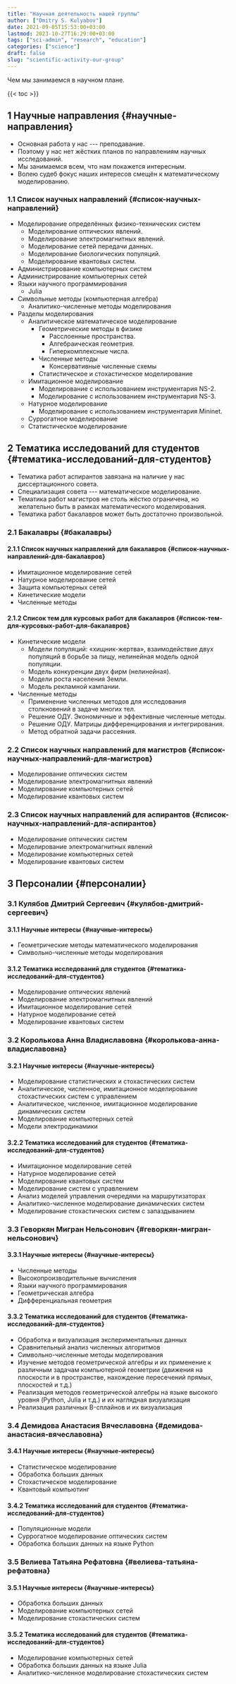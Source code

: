 ```yaml
---
title: "Научная деятельность нашей группы"
author: ["Dmitry S. Kulyabov"]
date: 2021-09-05T15:53:00+03:00
lastmod: 2023-10-27T16:29:00+03:00
tags: ["sci-admin", "research", "education"]
categories: ["science"]
draft: false
slug: "scientific-activity-our-group"
---
```


Чем мы занимаемся в научном плане.

<!--more-->

{{< toc >}}


## <span class="section-num">1</span> Научные направления {#научные-направления}

-   Основная работа у нас --- преподавание.
-   Поэтому у нас нет жёстких планов по направлениям научных исследований.
-   Мы занимаемся всем, что нам покажется интересным.
-   Волею судеб фокус наших интересов смещён к математическому моделированию.


### <span class="section-num">1.1</span> Список научных направлений {#список-научных-направлений}

-   Моделирование определённых физико-технических систем
    -   Моделирование оптических явлений.
    -   Моделирование электромагнитных явлений.
    -   Моделирование сетей передачи данных.
    -   Моделирование биологических популяций.
    -   Моделирование квантовых систем.
-   Администрирование компьютерных систем
-   Администрирование компьютерных сетей
-   Языки научного программирования
    -   Julia
-   Символьные методы (компьютерная алгебра)
    -   Аналитико-численные методы моделирования
-   Разделы моделирования
    -   Аналитическое математическое моделирование
        -   Геометрические методы в физике
            -   Расслоенные пространства.
            -   Алгебраическая геометрия.
            -   Гиперкомплексные числа.
        -   Численные методы
            -   Консервативные численные схемы
        -   Статистическое и стохастическое моделирование
    -   Имитационное моделирование
        -   Моделирование с использованием инструментария NS-2.
        -   Моделирование с использованием инструментария NS-3.
    -   Натурное моделирование
        -   Моделирование с использованием инструментария Mininet.
    -   Суррогатное моделирование
    -   Статистическое моделирование


## <span class="section-num">2</span> Тематика исследований для студентов {#тематика-исследований-для-студентов}

-   Тематика работ аспирантов завязана на наличие у нас диссертационного совета.
-   Специализация совета --- математическое моделирование.
-   Тематика работ магистров не столь жёстко ограничена, но желательно быть в рамках математического моделирования.
-   Тематика работ бакалавров может быть достаточно произвольной.


### <span class="section-num">2.1</span> Бакалавры {#бакалавры}


#### <span class="section-num">2.1.1</span> Список научных направлений для бакалавров {#список-научных-направлений-для-бакалавров}

-   Имитационное моделирование сетей
-   Натурное моделирование сетей
-   Защита компьютерных сетей
-   Кинетические модели
-   Численные методы


#### <span class="section-num">2.1.2</span> Список тем для курсовых работ для бакалавров {#список-тем-для-курсовых-работ-для-бакалавров}

-   Кинетические модели
    -   Модели популяций: «хищник-жертва», взаимодействие двух популяций в борьбе за пищу, нелинейная модель одной популяции.
    -   Модель конкуренции двух фирм (нелинейная).
    -   Модели роста населения Земли.
    -   Модель рекламной кампании.
-   Численные методы
    -   Применение численных методов для исследования столкновений в задаче многих тел.
    -   Решение ОДУ. Экономичные и эффективные численные методы.
    -   Решение ОДУ. Матрицы дифференцирования и интегрирования.
    -   Метод обратной задачи рассеяния.


### <span class="section-num">2.2</span> Список научных направлений для магистров {#список-научных-направлений-для-магистров}

-   Моделирование оптических систем
-   Моделирование электромагнитных явлений
-   Моделирование компьютерных сетей
-   Моделирование квантовых систем


### <span class="section-num">2.3</span> Список научных направлений для аспирантов {#список-научных-направлений-для-аспирантов}

-   Моделирование оптических систем
-   Моделирование электромагнитных явлений
-   Моделирование компьютерных сетей
-   Моделирование квантовых систем


## <span class="section-num">3</span> Персоналии {#персоналии}


### <span class="section-num">3.1</span> Кулябов Дмитрий Сергеевич {#кулябов-дмитрий-сергеевич}


#### <span class="section-num">3.1.1</span> Научные интересы {#научные-интересы}

-   Геометрические методы математического моделирования
-   Символьно-численные методы моделирования


#### <span class="section-num">3.1.2</span> Тематика исследований для студентов {#тематика-исследований-для-студентов}

-   Моделирование оптических явлений
-   Моделирование электромагнитных явлений
-   Имитационное моделирование сетей
-   Натурное моделирование сетей
-   Моделирование квантовых систем


### <span class="section-num">3.2</span> Королькова Анна Владиславовна {#королькова-анна-владиславовна}


#### <span class="section-num">3.2.1</span> Научные интересы {#научные-интересы}

-   Моделирование статистических и стохастических систем
-   Аналитическое, численное, имитационное моделирование стохастических систем с управлением
-   Аналитическое, численное, имитационное моделирование динамических систем
-   Моделирование компьютерных сетей
-   Модели электродинамики


#### <span class="section-num">3.2.2</span> Тематика исследований для студентов {#тематика-исследований-для-студентов}

-   Имитационное моделирование сетей
-   Натурное моделирование сетей
-   Моделирование квантовых систем
-   Моделирование систем с управлением
-   Анализ моделей управления очередями на маршрутизаторах
-   Аналитико-численное моделирование динамических систем
-   Моделирование стохастических систем с запаздыванием


### <span class="section-num">3.3</span> Геворкян Мигран Нельсонович {#геворкян-мигран-нельсонович}


#### <span class="section-num">3.3.1</span> Научные интересы {#научные-интересы}

-   Численные методы
-   Высокопроизводительные вычисления
-   Языки научного программирования
-   Геометрическая алгебра
-   Дифференциальная геометрия


#### <span class="section-num">3.3.2</span> Тематика исследований для студентов {#тематика-исследований-для-студентов}

-   Обработка и визуализация экспериментальных данных
-   Сравнительный анализ численных алгоритмов
-   Символьно-численные методы моделирования
-   Изучение методов геометрической алгебры и их применение к различным задачам компьютерной геометрии (движения на плоскости и в пространстве, нахождение пересечений прямых, плоскостей и т.д.)
-   Реализация методов геометрической алгебры на языке высокого уровня (Python, Julia и т.д.) и их наглядная визуализация
-   Реализация различных B-сплайнов и их визуализация


### <span class="section-num">3.4</span> Демидова Анастасия Вячеславовна {#демидова-анастасия-вячеславовна}


#### <span class="section-num">3.4.1</span> Научные интересы {#научные-интересы}

-   Статистическое моделирование
-   Обработка больших данных
-   Стохастическое моделирование
-   Квантовый компьютинг


#### <span class="section-num">3.4.2</span> Тематика исследований для студентов {#тематика-исследований-для-студентов}

-   Популяционные модели
-   Суррогатное моделирование оптических систем
-   Обработка больших данных на языке Python


### <span class="section-num">3.5</span> Велиева Татьяна Рефатовна {#велиева-татьяна-рефатовна}


#### <span class="section-num">3.5.1</span> Научные интересы {#научные-интересы}

-   Обработка больших данных
-   Моделирование компьютерных сетей
-   Моделирование стохастических систем


#### <span class="section-num">3.5.2</span> Тематика исследований для студентов {#тематика-исследований-для-студентов}

-   Моделирование компьютерных сетей
-   Обработка больших данных на языке Julia
-   Аналитико-численное моделирование стохастических систем
